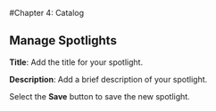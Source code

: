 #Chapter 4: Catalog
## Manage Spotlights

**Title**: Add the title for your spotlight.

**Description**: Add a brief description of your spotlight.

Select the **Save** button to save the new spotlight.
